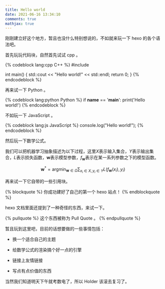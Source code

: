```yaml
---
title: Hello world
date: 2021-06-16 13:34:10
comments: true
mathjax: true
---
```


刚刚建立好这个地方，暂且也没什么特别想说的，不如就来玩一下 hexo 的各个语法吧。

<!-- more -->

首先玩玩代码块，自然首先试试 cpp 。

{% codeblock lang:cpp C++ %}
#include <iostream>

int main() {
    std::cout << "Hello world!" << std::endl;
    return 0;
}
{% endcodeblock %}

再来试一下 Python 。

{% codeblock lang:python Python %}
if __name__ == '__main__':
    print('Hello world!')
{% endcodeblock %}

不如玩一下 JavaScript 。

{% codeblock lang:js JavaScript %}
console.log("Hello world!");
{% endcodeblock %}

然后玩一下数学公式。

我们可以把机器学习抽象描述为以下过程，这里$X$表示输入集合，$Y$表示输出集合，$L$表示损失函数，$\boldsymbol{w}$表示模型参数，$f_\boldsymbol{w}$表示在某一系列参数之下的模型函数。

$$
\boldsymbol{w}^*=\mathop{\arg\min}_{\boldsymbol{w} \in \Omega}\sum_{x_i \in X, y_i \in Y} L(f_\boldsymbol{w}(x_i), y_i)
$$

再来试一下它自带的一些引用块。

{% blockquote %}
你成功建好了自己的第一个 hexo 站点！
{% endblockquote %}

hexo 文档里面还提到了一种奇怪的东西，来试一下。

{% pullquote %}
这个东西被称为 Pull Quote 。
{% endpullquote %}

暂且玩到这里吧，目前的话想要做的一些事情包括：

- 换一个适合自己的主题

- 给数学公式的渲染搞个好一点的引擎

- 链接上友情链接

- 写点有点价值的东西

当然我们知道明天下午就考数电了，所以 Holder 该滚去复习了。